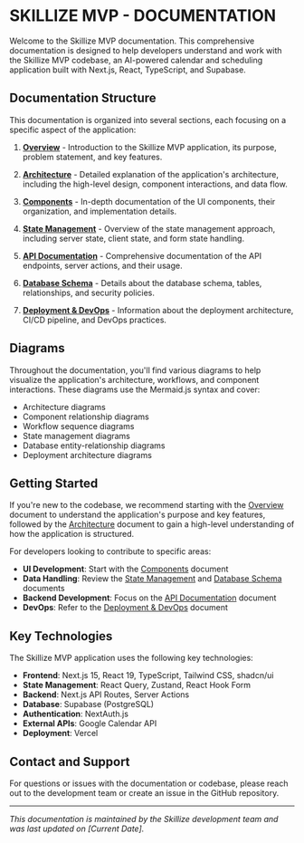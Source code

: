 # SKILLIZE MVP - DOCUMENTATION

Welcome to the Skillize MVP documentation. This comprehensive documentation is designed to help developers understand and work with the Skillize MVP codebase, an AI-powered calendar and scheduling application built with Next.js, React, TypeScript, and Supabase.

## Documentation Structure

This documentation is organized into several sections, each focusing on a specific aspect of the application:

1. [**Overview**](./01-overview.md) - Introduction to the Skillize MVP application, its purpose, problem statement, and key features.

2. [**Architecture**](./02-architecture.md) - Detailed explanation of the application's architecture, including the high-level design, component interactions, and data flow.

3. [**Components**](./03-components.md) - In-depth documentation of the UI components, their organization, and implementation details.

4. [**State Management**](./04-state-management.md) - Overview of the state management approach, including server state, client state, and form state handling.

5. [**API Documentation**](./05-api-documentation.md) - Comprehensive documentation of the API endpoints, server actions, and their usage.

6. [**Database Schema**](./06-database-schema.md) - Details about the database schema, tables, relationships, and security policies.

7. [**Deployment & DevOps**](./07-deployment-devops.md) - Information about the deployment architecture, CI/CD pipeline, and DevOps practices.

## Diagrams

Throughout the documentation, you'll find various diagrams to help visualize the application's architecture, workflows, and component interactions. These diagrams use the Mermaid.js syntax and cover:

- Architecture diagrams
- Component relationship diagrams
- Workflow sequence diagrams
- State management diagrams
- Database entity-relationship diagrams
- Deployment architecture diagrams

## Getting Started

If you're new to the codebase, we recommend starting with the [Overview](./01-overview.md) document to understand the application's purpose and key features, followed by the [Architecture](./02-architecture.md) document to gain a high-level understanding of how the application is structured.

For developers looking to contribute to specific areas:

- **UI Development**: Start with the [Components](./03-components.md) document
- **Data Handling**: Review the [State Management](./04-state-management.md) and [Database Schema](./06-database-schema.md) documents
- **Backend Development**: Focus on the [API Documentation](./05-api-documentation.md) document
- **DevOps**: Refer to the [Deployment & DevOps](./07-deployment-devops.md) document

## Key Technologies

The Skillize MVP application uses the following key technologies:

- **Frontend**: Next.js 15, React 19, TypeScript, Tailwind CSS, shadcn/ui
- **State Management**: React Query, Zustand, React Hook Form
- **Backend**: Next.js API Routes, Server Actions
- **Database**: Supabase (PostgreSQL)
- **Authentication**: NextAuth.js
- **External APIs**: Google Calendar API
- **Deployment**: Vercel

## Contact and Support

For questions or issues with the documentation or codebase, please reach out to the development team or create an issue in the GitHub repository.

---

*This documentation is maintained by the Skillize development team and was last updated on [Current Date].* 